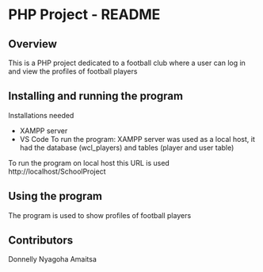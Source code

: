 # PHP Project - README

## Overview
This is a PHP project dedicated to a football club where a user can log in and view the profiles of football players

## Installing and running the program
Installations needed
- XAMPP server
- VS Code
To run the program:
XAMPP server was used as a local host, it had the database (wcl_players) and tables (player and user table)

To run the program on local host this URL is used http://localhost/SchoolProject

 ## Using the program
 The program is used to show profiles of football players

 ## Contributors
 Donnelly Nyagoha Amaitsa
